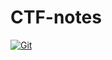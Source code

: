 # CTF-notes

[![Git](https://app.soluble.cloud/api/v1/public/badges/02eddc18-8f17-4d53-b5fd-d3f9ae8d5666.svg?orgId=405986230211)](https://app.soluble.cloud/repos/details/github.com/paradoxxs/ctf-notes?orgId=405986230211)  
